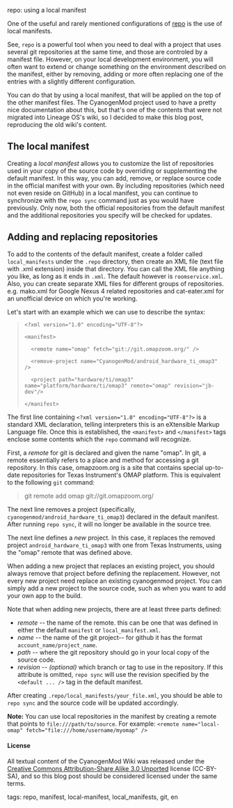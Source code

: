 repo: using a local manifest

One of the useful and rarely mentioned configurations of
[repo](https://gerrit.googlesource.com/git-repo/+/refs/heads/master/README.md)
is the use of local manifests.

See, `repo` is a powerful tool when you need to deal with a project that uses
several git repositories at the same time, and those are controled by a
manifest file. However, on your local development environment, you will often
want to extend or change something on the environment described on the
manifest, either by removing, adding or more often replacing one of the entries
with a slightly different configuration.

You can do that by using a local manifest, that will be applied on the top of
the other manifest files. The CyanogenMod project used to have a pretty nice
documentation about this, but that's one of the contents that were not migrated
into Lineage OS's wiki, so I decided to make this blog post, reproducing the
old wiki's content.

## The local manifest

Creating a *local manifest* allows you to customize the list of repositories
used in your copy of the source code by overriding or supplementing the default
manifest. In this way, you can add, remove, or replace source code in the
official manifest with your own. By including repositories (which need not even
reside on GitHub) in a local manifest, you can continue to synchronize with the
`repo sync` command just as you would have previously. Only now, both the
official repositories from the default manifest and the additional repositories
you specify will be checked for updates. 

## Adding and replacing repositories

To add to the contents of the default manifest, create a folder called
`local_manifests` under the `.repo` directory, then create an XML file (text
file with .xml extension) inside that directory. You can call the XML file
anything you like, as long as it ends in `.xml`. The default however is
`roomservice.xml`. Also, you can create separate XML files for different groups
of repositories. e.g. mako.xml for Google Nexus 4 related repositories and
cat-eater.xml for an unofficial device on which you're working.

Let's start with an example which we can use to describe the syntax:

> `<?xml version="1.0" encoding="UTF-8"?>`
>
> `<manifest>`
>
> `  <remote name="omap" fetch="git://git.omapzoom.org/" />`
>
> `  <remove-project name="CyanogenMod/android_hardware_ti_omap3" />`
>
> `  <project path="hardware/ti/omap3" name="platform/hardware/ti/omap3" remote="omap" revision="jb-dev"/>`
>
> `</manifest>`

The first line containing `<?xml version="1.0" encoding="UTF-8"?>` is a
standard XML declaration, telling interpreters this is an eXtensible Markup
Language file. Once this is established, the `<manifest>` and `</manifest>`
tags enclose some contents which the `repo` command will recognize.

First, a *remote* for git is declared and given the name "omap". In git, a
remote essentially refers to a place and method for accessing a git repository.
In this case, omapzoom.org is a site that contains special up-to-date
repositories for Texas Instrument's OMAP platform. This is equivalent to the
following `git` command:

> git remote add omap git://git.omapzoom.org/

The next line removes a project (specifically,
`cyanogenmod/android_hardware_ti_omap3`) declared in the default manifest.
After running `repo sync`, it will no longer be available in the source tree.

The next line defines a *new* project. In this case, it replaces the removed
project `android_hardware_ti_omap3` with one from Texas Instruments, using the
"omap" remote that was defined above.

When adding a new project that replaces an existing project, you should always
remove that project before defining the replacement. However, not every new
project need replace an existing cyanogenmod project. You can simply add a new
project to the source code, such as when you want to add your own app to the
build.

Note that when adding new projects, there are at least three parts defined:

* *remote* -- the name of the remote. this can be one that was defined in either the default `manifest` or `local_manifest.xml`.
* *name* -- the name of the git project-- for github it has the format `account_name/project_name`.
* *path* -- where the git repository should go in your local copy of the source code.
* *revision* -- *(optional)* which branch or tag to use in the repository. If this attribute is omitted, `repo sync` will use the revision specified by the `<default ... />` tag in the default manifest.

After creating `.repo/local_manifests/your_file.xml`, you should be able to
`repo sync` and the source code will be updated accordingly.

**Note:** You can use local repositories in the manifest by creating a remote
that points to `file:///path/to/source`. For example: `<remote
name="local-omap" fetch="file:///home/username/myomap" />`

#### License

All textual content of the CyanogenMod Wiki was released under the [Creative
Commons Attribution-Share Alike 3.0
Unported](https://creativecommons.org/licenses/by-sa/3.0/) license (CC-BY-SA),
and so this blog post should be considered licensed under the same terms.

tags: repo, manifest, local-manifest, local_manifests, git, en
